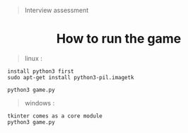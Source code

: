 > Interview assessment


<h1 align="center">How to run the game</h1>

> linux :

    install python3 first
    sudo apt-get install python3-pil.imagetk
    
    python3 game.py
    
> windows :

    tkinter comes as a core module 
    python3 game.py